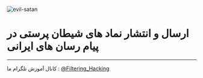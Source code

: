 ![evil-satan](https://github.com/user-attachments/assets/b2ceac11-5f94-4347-a770-0bbc4bd190fd)
# ارسال و انتشار نماد های شیطان پرستی در پیام رسان های ایرانی
--------------------
کانال آموزش تلگرام ما :
[@Filtering_Hacking](https://t.me/Filtering_Hacking)
